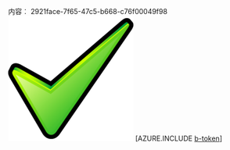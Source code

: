 内容︰ 2921face-7f65-47c5-b668-c76f00049f98![图像](3b9fe613-efe0-4289-82ff-1f36ed695e99.png)
[AZURE.INCLUDE [b-token](fc09841a-753e-4cf5-bfdc-b3391c2a423f.md)]
